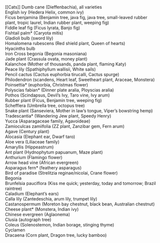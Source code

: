 [[Cats]]
Dumb cane (Dieffenbachia), all varieties  
English ivy (Hedera Helix, common ivy)  
Ficus benjamina (Benjamin tree, java fig, java tree, small-leaved rubber plant, tropic laurel, Indian rubber plant, weeping fig)  
Fiddle leaf fig (Ficus lyrata, Banjo fig)  
Fishtail palm* (Caryota mitis)  
Gladioli bulb (sword lily)  
Homalomena rubescens (Red shield plant, Queen of hearts)  
Hyacinths bulb  
Iron Cross begonia (Begonia masoniana)  
Jade plant (Crassula ovata, money plant)  
Kalanchoe (Mother of thousands, panda plant, flaming Katy)  
Peace lily (Spathiphyllum wallisii, White sails)  
Pencil cactus (Cactus euphorbia tirucalli, Cactus spurge)  
Philodendron (scandens, Heart leaf, Sweetheart plant, Araceae, Monstera)  
Poinsettia* (euphorbia, Christmas flower)  
Polyscias fabian* (Dinner plate aralia, Ployscias aralia)  
Pothos (Scindapsus, Devil’s Ivy, Taro vine, Ivy arum)  
Rubber plant (Ficus, Benjamin tree, weeping fig)  
Schefflera (Umbrella tree, octopus tree)  
Snake plant (Sanseviera, Mother in law’s tongue, Viper’s bowstring hemp)  
Tradescantia* (Wandering Jew plant, Speedy Henry)  
Yucca (Asparagaceae family, Agavoideae)  
Zamioculcas zamiifolia (ZZ plant, Zanzibar gem, Fern arum)  
Agave (Century plant)  
Alocasia (Elephant ear, Dwarf taro)  
Aloe vera (Liliaceae family)  
Amaryllis (Hippeastrum)  
Ant plant (Hydnophytum papuanum, Maze plant)  
Anthurium (Flamingo flower)  
Arrow head vine (African evergreen)  
Asparagus fern* (feathery asparagus)  
Bird of paradise (Strelitzia reginae/nicolai, Crane flower)  
Begonia  
Brunfelsia pauciflora (Kiss me quick; yesterday, today and tomorrow; Brazil raintree)  
Caladium (Elephant’s ears)  
Calla lily (Zantedeschia, arum lily, trumpet lily)  
Castanospermum (Moreton bay chestnut, black bean, Australian chestnut)  
Cheese plant* (Monstera, Indian ivy)  
Chinese evergreen (Aglaonema)  
Clusia (autograph tree)  
Coleus (Solenostemon, Indian borage, stinging thyme)  
Cyclamen  
Dracaena (Corn plant, Dragon tree, lucky bamboo)